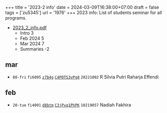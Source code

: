 +++
title = '2023-2 info'
date = 2024-03-09T16:38:00+07:00
draft = false
tags = ['zu5345']
url = '1976'
+++
2023 info: List of students seminar for all programs.
<!--more-->

+ [2023_2_info.pdf](https://osf.io/zqyb2)
  - Intro 3
  - Feb 2024 5
  - Mar 2024 7
  - Summaries -2


## mar
+ `08-fri` `fi6095` [`z7b4g`](https://osf.io/z7b4g/) [`C4POTS3vPg8`](https://www.instagram.com/p/C4POTS3vPg8/) `20221002` R Silvia Putri Raharja Effendi


## feb
+ `20-tue` `fi4091` [`d8btm`](https://osf.io/d8btm/) [`C3jPvq1PhPK`](https://www.instagram.com/p/C3jPvq1PhPK/) `10219057` Nadiah Fakhira
